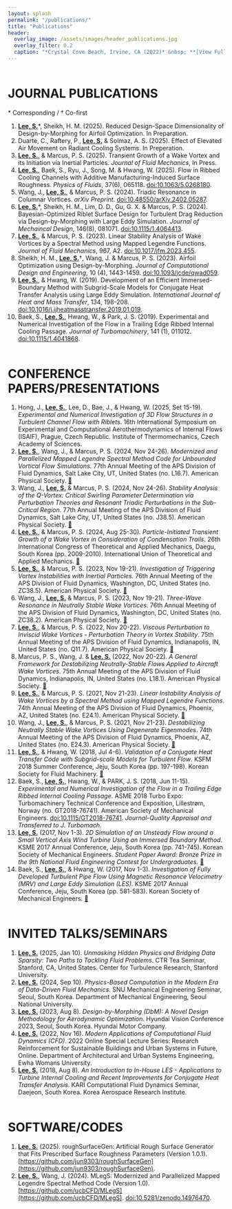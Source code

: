 ```yaml
---
layout: splash
permalink: "/publications/"
title: "Publications"
header:
  overlay_image: /assets/images/header_publications.jpg
  overlay_filter: 0.2
  caption: "*Crystal Cove Beach, Irvine, CA (2022)* &nbsp; **[View Full-image](/assets/photographs/reef_point_crystal_cove_2022.jpg)**"
---
```


# JOURNAL PUBLICATIONS
\* Corresponding / † Co-first
1. <ins>**Lee, S.**</ins>\*, Sheikh, H. M. (2025). Reduced Design-Space Dimensionality of Design-by-Morphing for Airfoil Optimization. In Preparation.
1. Duarte, C., Raftery, P., <ins>**Lee, S.**</ins> & Solmaz, A. S. (2025). Effect of Elevated Air Movement on Radiant Cooling Systems. In Preperation.
1. <ins>**Lee, S.**</ins>, & Marcus, P. S. (2025). Transient Growth of a Wake Vortex and its Initiation via Inertial Particles. *Journal of Fluid Mechanics*, In Press.
1. <ins>**Lee, S.**</ins>, Baek, S., Ryu, J., Song, M. & Hwang, W. (2025). Flow in Ribbed Cooling Channels with Additive Manufacturing-Induced Surface Roughness. *Physics of Fluids*, 37(6), 065118. [doi:10.1063/5.0268180](https://doi.org/10.1063/5.0268180).
1. Wang, J., <ins>**Lee, S.**</ins>, & Marcus, P. S. (2024). Triadic Resonance in Columnar Vortices. *arXiv Preprint*. [doi:10.48550/arXiv.2402.05287](https://doi.org/10.48550/arXiv.2402.05287).
1. <ins>**Lee, S.**</ins>\*, Sheikh, H. M., Lim, D. D., Gu, G. X. & Marcus, P. S. (2024). Bayesian-Optimized Riblet Surface Design for Turbulent Drag Reduction via Design-by-Morphing with Large Eddy Simulation. *Journal of Mechaincal Design*, 146(8), 081071. [doi:10.1115/1.4064413](https://doi.org/10.1115/1.4064413).
1. <ins>**Lee, S.**</ins>, & Marcus, P. S. (2023). Linear Stability Analysis of Wake Vortices by a Spectral Method using Mapped Legendre Functions. *Journal of Fluid Mechanics*, 967, A2. [doi:10.1017/jfm.2023.455](https://doi.org/10.1017/jfm.2023.455).
1. Sheikh, H. M., <ins>**Lee, S.**</ins>†, Wang, J. & Marcus, P. S. (2023). Airfoil Optimization using Design-by-Morphing. *Journal of Computational Design and Engineering*, 10 (4), 1443-1459. [doi:10.1093/jcde/qwad059](https://doi.org/10.1093/jcde/qwad059).
1. <ins>**Lee, S.**</ins>, & Hwang, W. (2019). Development of an Efficient Immersed-Boundary Method with Subgrid-Scale Models for Conjugate Heat Transfer Analysis using Large Eddy Simulation. *International Journal of Heat and Mass Transfer*, 134, 198-208. [doi:10.1016/j.ijheatmasstransfer.2019.01.019](https://doi.org/10.1016/j.ijheatmasstransfer.2019.01.019).
1. Baek, S., <ins>**Lee, S.**</ins>, Hwang, W., & Park, J. S. (2019). Experimental and Numerical Investigation of the Flow in a Trailing Edge Ribbed Internal Cooling Passage. *Journal of Turbomachinery*, 141 (1), 011012. [doi:10.1115/1.4041868](https://doi.org/10.1115/1.4041868).


# CONFERENCE PAPERS/PRESENTATIONS

1. Hong, J., <ins>**Lee, S.**</ins>, Lee, D., Bae, J., & Hwang, W. (2025, Set 15-19). *Experimental and Numerical Investigation of 3D Flow Structures in a Turbulent Channel Flow with Riblets*. 16th International Symposium on Experimental and Computational Aerothermodynamics of Internal Flows (ISAIF), Prague, Czech Republic. Institute of Thermomechanics, Czech Academy of Sciences.
1. <ins>**Lee, S.**</ins>, Wang, J., & Marcus, P. S. (2024, Nov 24-26). *Modernized and Parallelized Mapped Legendre Spectral Method Code for Unbounded Vortical Flow Simulations*. 77th Annual Meeting of the APS Division of Fluid Dynamics, Salt Lake City, UT, United States (no. L16.7). American Physical Society. [:link:](https://meetings.aps.org/Meeting/DFD24/Session/L16.7)
1. Wang, J., <ins>**Lee, S.**</ins> & Marcus, P. S. (2024, Nov 24-26). *Stability Analysis of the Q-Vortex: Critical Swirling Parameter Determination via Perturbation Theories and Resonant Triadic Perturbations in the Sub-Critical Region*. 77th Annual Meeting of the APS Division of Fluid Dynamics, Salt Lake City, UT, United States (no. J38.5). American Physical Society. [:link:](https://meetings.aps.org/Meeting/DFD24/Session/J38.5)
1. <ins>**Lee, S.**</ins>, & Marcus, P. S. (2024, Aug 25-30). *Particle-Initiated Transient Growth of a Wake Vortex in Consideration of Condensation Trails*. 26th International Congress of Theoretical and Applied Mechanics, Daegu, South Korea (pp. 2009-2010). International Union of Theoretical and Applied Mechanics. [:link:](https://nl.go.kr/seoji/contents/S80100000000.do?schM=intgr_detail_view_isbn&isbn=9791198476098)
1. <ins>**Lee, S.**</ins>, & Marcus, P. S. (2023, Nov 19-21). *Investigation of Triggering Vortex Instabilities with Inertial Particles*. 76th Annual Meeting of the APS Division of Fluid Dynamics, Washington, DC, United States (no. ZC38.5). American Physical Society. [:link:](https://meetings.aps.org/Meeting/DFD23/Session/ZC38.5)
1. Wang, J., <ins>**Lee, S.**</ins> & Marcus, P. S. (2023, Nov 19-21). *Three-Wave Resonance in Neutrally Stable Wake Vortices*. 76th Annual Meeting of the APS Division of Fluid Dynamics, Washington, DC, United States (no. ZC38.2). American Physical Society. [:link:](https://meetings.aps.org/Meeting/DFD23/Session/ZC38.2)
1. <ins>**Lee, S.**</ins>, & Marcus, P. S. (2022, Nov 20-22). *Viscous Perturbation to Inviscid Wake Vortices - Perturbation Theory in Vortex Stability*. 75th Annual Meeting of the APS Division of Fluid Dynamics, Indianapolis, IN, United States (no. Q11.7). American Physical Society. [:link:](https://meetings.aps.org/Meeting/DFD22/Session/Q11.7)
1. Marcus, P. S., Wang, J. & <ins>**Lee, S.**</ins> (2022, Nov 20-22). *A General Framework for Destabilizing Neutrally-Stable Flows Applied to Aircraft Wake Vortices*. 75th Annual Meeting of the APS Division of Fluid Dynamics, Indianapolis, IN, United States (no. L18.1). American Physical Society. [:link:](https://meetings.aps.org/Meeting/DFD22/Session/L18.1)
1. <ins>**Lee, S.**</ins>, & Marcus, P. S. (2021, Nov 21-23). *Linear Instability Analysis of Wake Vortices by a Spectral Method using Mapped Legendre Functions*. 74th Annual Meeting of the APS Division of Fluid Dynamics, Phoenix, AZ, United States (no. E24.1). American Physical Society. [:link:](https://meetings.aps.org/Meeting/DFD21/Session/E24.1)
1. Wang, J., <ins>**Lee, S.**</ins>, & Marcus, P. S. (2021, Nov 21-23). *Destabilizing Neutrally Stable Wake Vortices Using Degenerate Eigenmodes*. 74th Annual Meeting of the APS Division of Fluid Dynamics, Phoenix, AZ, United States (no. E24.3). American Physical Society. [:link:](https://meetings.aps.org/Meeting/DFD21/Session/E24.3)
1. <ins>**Lee, S.**</ins>, & Hwang, W. (2018, Jul 4-6). *Validation of a Conjugate Heat Transfer Code with Subgrid-scale Models for Turbulent Flow*. KSFM 2018 Summer Conference, Jeju, South Korea (pp. 197-198). Korean Society for Fluid Machinery. [:link:](http://www.dbpia.co.kr/journal/articleDetail?nodeId=NODE07536688&language=ko_KR)
1. Baek, S., <ins>**Lee, S.**</ins>, Hwang, W., & PARK, J. S. (2018, Jun 11-15). *Experimental and Numerical Investigation of the Flow in a Trailing Edge Ribbed Internal Cooling Passage*. ASME 2018 Turbo Expo: Turbomachinery Technical Conference and Exposition, Lillestrøm, Norway (no. GT2018-76741). American Society of Mechanical Engineers. [doi:10.1115/GT2018-76741](https://doi.org/10.1115/GT2018-76741). *Journal-Quality Appraisal and Transferred to J. Turbomach.*
1. <ins>**Lee, S.**</ins> (2017, Nov 1-3). *2D Simulation of an Unsteady Flow around a Small Vertical Axis Wind Turbine Using an Immersed Boundary Method*. KSME 2017 Annual Conference, Jeju, South Korea (pp. 741-745). Korean Society of Mechanical Engineers. *Student Paper Award: Bronze Prize in the 9th National Fluid Engineering Contest for Undergraduates*. [:link:](http://www.dbpia.co.kr/journal/articleDetail?nodeId=NODE07287580&language=ko_KR#)
1. Baek, S., <ins>**Lee, S.**</ins>, & Hwang, W. (2017, Nov 1-3). *Investigation of Fully Developed Turbulent Pipe Flow Using Magnetic Resonance Velocimetry (MRV) and Large Eddy Simulation (LES)*. KSME 2017 Annual Conference, Jeju, South Korea (pp. 581-583). Korean Society of Mechanical Engineers. [:link:](http://www.dbpia.co.kr/journal/articleDetail?nodeId=NODE07287540&language=ko_KR#)

# INVITED TALKS/SEMINARS

1. <ins>**Lee, S.**</ins> (2025, Jan 10). *Unmasking Hidden Physics and Bridging Data Sparsity: Two Paths to Tackling Fluid Problems*. CTR Tea Seminar, Stanford, CA, United States. Center for Turbulence Research, Stanford University.
1. <ins>**Lee, S.**</ins> (2024, Sep 10). *Physics-Based Computation in the Modern Era of Data-Driven Fluid Mechanics*. SNU Mechanical Engineering Seminar, Seoul, South Korea. Department of Mechanical Engineering, Seoul National University.
1. <ins>**Lee, S.**</ins> (2023, Aug 8). *Design-by-Morphing (DbM): A Novel Design Methodology for Aerodynamic Optimization*. Hyundai Vision Conference 2023, Seoul, South Korea. Hyundai Motor Company.
1. <ins>**Lee, S.**</ins> (2022, Nov 16). *Modern Applications of Computational Fluid Dynamics (CFD)*. 2022 Online Special Lecture Series: Research Reinforcement for Sustainable Buildings and Urban Systems in Future, Online. Department of Architectural and Urban Systems Engineering, Ewha Womans University.
1. <ins>**Lee, S.**</ins> (2018, Aug 8). *An Introduction to In-House LES - Applications to Turbine Internal Cooling and Recent Improvements for Conjugate Heat Transfer Analysis*. KARI Computational Fluid Dynamics Seminar, Daejeon, South Korea. Korea Aerospace Research Institute.

# SOFTWARE/CODES
1. <ins>**Lee, S.**</ins> (2025). roughSurfaceGen: Artificial Rough Surface Generator that Fits Prescribed Surface Roughness Parameters (Version 1.0.1). [https://github.com/jun9303/roughSurfaceGen](https://github.com/jun9303/roughSurfaceGen). 
1. <ins>**Lee, S.**</ins>, Wang, J. (2024). MLegS: Modernized and Parallelized Mapped Legendre Spectral Method Code (Version 1.0). [https://github.com/ucbCFD/MLegS](https://github.com/ucbCFD/MLegS). [doi:10.5281/zenodo.14976470](https://doi.org/10.5281/zenodo.14976470).

<style type="text/css">
h1 {
	margin-top:2em;
}
h3 {
	margin-top:0.5em;
}
</style>